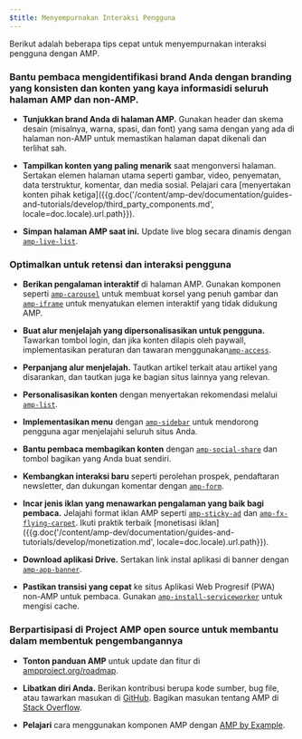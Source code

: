 ```yaml
---
$title: Menyempurnakan Interaksi Pengguna
---
```


Berikut adalah beberapa tips cepat untuk menyempurnakan interaksi pengguna dengan AMP.

### Bantu pembaca mengidentifikasi brand Anda dengan branding yang konsisten dan konten yang kaya informasidi seluruh halaman AMP dan non-AMP.

- **Tunjukkan brand Anda di halaman AMP.** Gunakan header dan skema desain (misalnya, warna, spasi, dan font)
yang sama dengan yang ada di halaman non-AMP untuk memastikan halaman dapat dikenali dan terlihat sah.

- **Tampilkan konten yang paling menarik** saat mengonversi halaman. Sertakan elemen halaman utama seperti
gambar, video, penyematan, data terstruktur, komentar, dan media sosial. Pelajari cara
[menyertakan konten pihak ketiga]({{g.doc('/content/amp-dev/documentation/guides-and-tutorials/develop/third_party_components.md', locale=doc.locale).url.path}}).

- **Simpan halaman AMP saat ini.** Update live blog secara dinamis dengan [`amp-live-list`](/id/docs/reference/components/amp-live-list.html).

### Optimalkan untuk retensi dan interaksi pengguna

- **Berikan pengalaman interaktif** di halaman AMP. Gunakan komponen seperti [`amp-carousel`](/id/docs/reference/components/amp-carousel.html) untuk membuat korsel yang penuh gambar
dan [`amp-iframe`](/id/docs/reference/components/amp-iframe.html) untuk menyatukan
elemen interaktif yang tidak didukung AMP.

- **Buat alur menjelajah yang dipersonalisasikan untuk pengguna.** Tawarkan tombol login, dan jika konten
dilapis oleh paywall, implementasikan peraturan dan tawaran menggunakan[`amp-access`](/id/docs/reference/components/amp-access.html).

- **Perpanjang alur menjelajah.** Tautkan artikel terkait atau artikel yang disarankan, dan tautkan juga ke
bagian situs lainnya yang relevan.

- **Personalisasikan konten** dengan menyertakan rekomendasi melalui [`amp-list`](/id/docs/reference/components/amp-list.html).

- **Implementasikan menu** dengan [`amp-sidebar`](/id/docs/reference/components/amp-sidebar.html) untuk mendorong pengguna agar menjelajahi seluruh situs Anda.

- **Bantu pembaca membagikan konten** dengan [`amp-social-share`](/id/docs/reference/components/amp-social-share.html) dan tombol bagikan yang Anda buat sendiri.

- **Kembangkan interaksi baru** seperti perolehan prospek, pendaftaran newsletter, dan dukungan komentar
dengan [`amp-form`](/id/docs/reference/components/amp-form.html).

- **Incar jenis iklan yang menawarkan pengalaman yang baik bagi pembaca.** Jelajahi format iklan AMP seperti
[`amp-sticky-ad`](/id/docs/reference/components/amp-sticky-ad.html) dan
[`amp-fx-flying-carpet`](/id/docs/reference/components/amp-fx-flying-carpet.html).
Ikuti praktik terbaik [monetisasi iklan]({{g.doc('/content/amp-dev/documentation/guides-and-tutorials/develop/monetization.md', locale=doc.locale).url.path}}).

- **Download aplikasi Drive.** Sertakan link instal aplikasi di banner dengan [`amp-app-banner`](/id/docs/reference/components/amp-app-banner.html).

- **Pastikan transisi yang cepat** ke situs Aplikasi Web Progresif (PWA) non-AMP untuk pembaca. Gunakan
[`amp-install-serviceworker`](/id/docs/reference/components/amp-install-serviceworker.html) untuk mengisi cache.

### Berpartisipasi di Project AMP open source untuk membantu dalam membentuk pengembangannya

- **Tonton panduan AMP** untuk update dan fitur di [ampproject.org/roadmap](/roadmap/).

- **Libatkan diri Anda.**  Berikan kontribusi berupa kode sumber, bug file, atau tawarkan masukan di
[GitHub](https://github.com/ampproject/amphtml/blob/master/CONTRIBUTING.md). Bagikan masukan tentang AMP di
[Stack Overflow](https://stackoverflow.com/questions/tagged/amp-html).

- **Pelajari** cara menggunakan komponen AMP dengan [AMP by Example](https://ampbyexample.com/).

